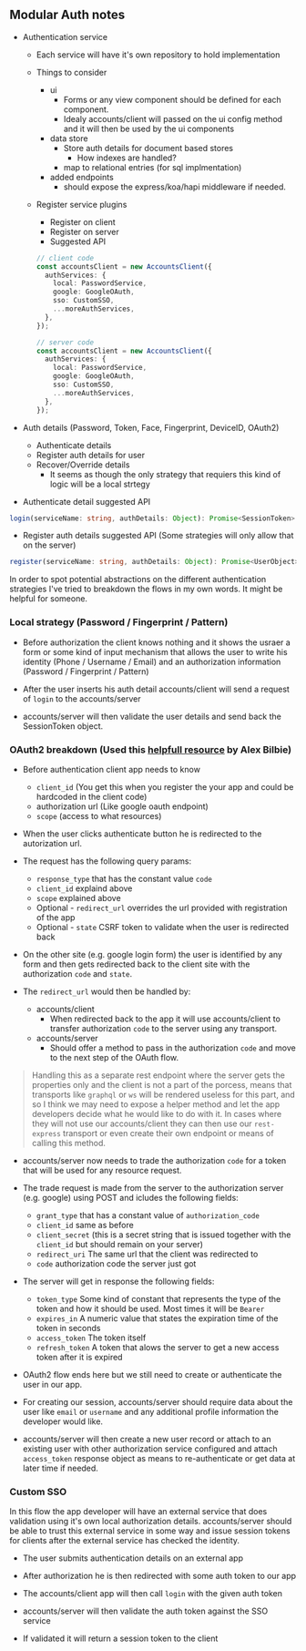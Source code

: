 ## Modular Auth notes

- Authentication service

  - Each service will have it's own repository to hold implementation

  - Things to consider

    - ui
      - Forms or any view component should be defined for each component.
      - Idealy accounts/client will passed on the ui config method and it will then be used by the ui components
    - data store
      - Store auth details for document based stores
        - How indexes are handled?
      - map to relational entries (for sql implmentation)
    - added endpoints
      - should expose the express/koa/hapi middleware if needed.

  - Register service plugins

    - Register on client
    - Register on server
    - Suggested API


    ```typescript
    // client code
    const accountsClient = new AccountsClient({
      authServices: {
        local: PasswordService,
        google: GoogleOAuth,
        sso: CustomSSO,
        ...moreAuthServices,
      },
    });

    // server code
    const accountsClient = new AccountsClient({
      authServices: {
        local: PasswordService,
        google: GoogleOAuth,
        sso: CustomSSO,
        ...moreAuthServices,
      },
    });
    ```

- Auth details (Password, Token, Face, Fingerprint, DeviceID, OAuth2)

  - Authenticate details
  - Register auth details for user
  - Recover/Override details
    - It seems as though the only strategy that requiers this kind of logic will be a local strtegy

- Authenticate detail suggested API

```typescript
login(serviceName: string, authDetails: Object): Promise<SessionToken>
```

- Register auth details suggested API (Some strategies will only allow that on the server)

```typescript
register(serviceName: string, authDetails: Object): Promise<UserObject>
```

In order to spot potential abstractions on the different authentication strategies I've tried to breakdown the flows in my own words. It might be helpful for someone.

### Local strategy (Password / Fingerprint / Pattern)

- Before authorization the client knows nothing and it shows the usraer a form or some kind of input mechanism that allows
  the user to write his identity (Phone / Username / Email) and an authorization information (Password / Fingerprint / Pattern)

- After the user inserts his auth detail accounts/client will send a request of `login` to the accounts/server

- accounts/server will then validate the user details and send back the SessionToken object.

### OAuth2 breakdown (Used this [helpfull resource](https://alexbilbie.com/guide-to-oauth-2-grants/) by Alex Bilbie)

- Before authentication client app needs to know

  - `client_id` (You get this when you register the your app and could be hardcoded in the client code)
  - authorization url (Like google oauth endpoint)
  - `scope` (access to what resources)

- When the user clicks authenticate button he is redirected to the autorization url.

- The request has the following query params:

  - `response_type` that has the constant value `code`
  - `client_id` explaind above
  - `scope` explained above
  - Optional - `redirect_url` overrides the url provided with registration of the app
  - Optional - `state` CSRF token to validate when the user is redirected back

- On the other site (e.g. google login form) the user is identified by any form and then
  gets redirected back to the client site with the authorization `code` and `state`.

- The `redirect_url` would then be handled by:

  - accounts/client
    - When redirected back to the app it will use accounts/client to transfer authorization `code` to the server using any transport.
  - accounts/server
    - Should offer a method to pass in the authorization `code` and move to the next step of the OAuth flow.

> Handling this as a separate rest endpoint where the server gets the properties only and the client is not a part of the porcess, means that transports like `graphql` or `ws` will be rendered useless for this part, and so I think we may need to expose a helper method and let the app developers decide what he would like to do with it. In cases where they will not use our accounts/client they can then use our `rest-express` transport or even create their own endpoint or means of calling this method.

- accounts/server now needs to trade the authorization `code` for a token that will be used for any resource request.
- The trade request is made from the server to the authorization server (e.g. google) using POST and icludes the following fields:

  - `grant_type` that has a constant value of `authorization_code`
  - `client_id` same as before
  - `client_secret` (this is a secret string that is issued together with the `client_id` but should remain on your server)
  - `redirect_uri` The same url that the client was redirected to
  - `code` authorization code the server just got

- The server will get in response the following fields:

  - `token_type` Some kind of constant that represents the type of the token and how it should be used. Most times it will be `Bearer`
  - `expires_in` A numeric value that states the expiration time of the token in seconds
  - `access_token` The token itself
  - `refresh_token` A token that alows the server to get a new access token after it is expired

- OAuth2 flow ends here but we still need to create or authenticate the user in our app.

- For creating our session, accounts/server should require data about the user like `email` or `username` and any additional profile information the developer would like.

- accounts/server will then create a new user record or attach to an existing user with other authorization service configured and attach `access_token` response object as means to re-authenticate or get data at later time if needed.

### Custom SSO

In this flow the app developer will have an external service that does validation using it's own local authorization details.
accounts/server should be able to trust this external service in some way and issue session tokens for clients after the external service has checked the identity.

- The user submits authentication details on an external app

- After authorization he is then redirected with some auth token to our app

- The accounts/client app will then call `login` with the given auth token

- accounts/server will then validate the auth token against the SSO service

- If validated it will return a session token to the client
